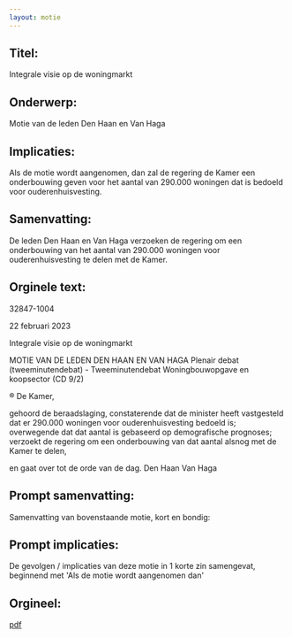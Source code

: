 ```yaml
---
layout: motie
---
```

## Titel:
Integrale visie op de woningmarkt
## Onderwerp:
Motie van de leden Den Haan en Van Haga
## Implicaties:

Als de motie wordt aangenomen, dan zal de regering de Kamer een onderbouwing geven voor het aantal van 290.000 woningen dat is bedoeld voor ouderenhuisvesting.
## Samenvatting:

De leden Den Haan en Van Haga verzoeken de regering om een onderbouwing van het aantal van 290.000 woningen voor ouderenhuisvesting te delen met de Kamer.
## Orginele text:


32847-1004

22 februari 2023

Integrale visie op de woningmarkt

MOTIE VAN DE LEDEN DEN HAAN EN VAN HAGA
Plenair debat (tweeminutendebat) - Tweeminutendebat Woningbouwopgave en koopsector (CD 9/2)

®
De Kamer,

gehoord de beraadslaging,
constaterende dat de minister heeft vastgesteld dat er 290.000 woningen voor
ouderenhuisvesting bedoeld is;
overwegende dat dat aantal is gebaseerd op demografische prognoses;
verzoekt de regering om een onderbouwing van dat aantal alsnog met de
Kamer te delen,

en gaat over tot de orde van de dag.
Den Haan
Van Haga


## Prompt samenvatting:
Samenvatting van bovenstaande motie, kort en bondig:


## Prompt implicaties:
De gevolgen / implicaties van deze motie in 1 korte zin samengevat, beginnend met 'Als de motie wordt aangenomen dan' 

## Orgineel:
[pdf](https://gegevensmagazijn.tweedekamer.nl/OData/v4/2.0/Document(7324f964-a41a-4e85-9817-355ccdcb4d27)/resource)
